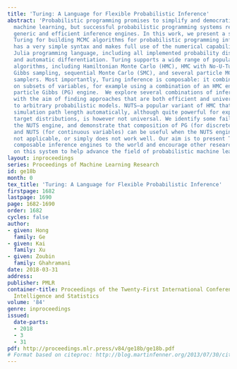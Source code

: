 ```yaml
---
title: 'Turing: A Language for Flexible Probabilistic Inference'
abstract: 'Probabilistic programming promises to simplify and democratize probabilistic
  machine learning, but successful probabilistic programming systems require flexible,
  generic and efficient inference engines. In this work, we present a system called
  Turing for building MCMC algorithms for probabilistic programming inference. Turing
  has a very simple syntax and makes full use of the numerical capabilities in the
  Julia programming language, including all implemented probability distributions,
  and automatic differentiation. Turing supports a wide range of popular Monte Carlo
  algorithms, including Hamiltonian Monte Carlo (HMC), HMC with No-U-Turns (NUTS),
  Gibbs sampling, sequential Monte Carlo (SMC), and several particle MCMC (PMCMC)
  samplers. Most importantly, Turing inference is composable: it combines MCMC operations
  on subsets of variables, for example using a combination of an HMC engine and a
  particle Gibbs (PG) engine.  We explore several combinations of inference methods
  with the aim of finding approaches that are both efficient and universal, i.e. applicable
  to arbitrary probabilistic models. NUTS—a popular variant of HMC that adapts Hamiltonian
  simulation path length automatically, although quite powerful for exploring differentiable
  target distributions, is however not universal. We identify some failure modes for
  the NUTS engine, and demonstrate that composition of PG (for discrete variables)
  and NUTS (for continuous variables) can be useful when the NUTS engine is either
  not applicable, or simply does not work well. Our aim is to present Turing and its
  composable inference engines to the world and encourage other researchers to build
  on this system to help advance the field of probabilistic machine learning. '
layout: inproceedings
series: Proceedings of Machine Learning Research
id: ge18b
month: 0
tex_title: 'Turing: A Language for Flexible Probabilistic Inference'
firstpage: 1682
lastpage: 1690
page: 1682-1690
order: 1682
cycles: false
author:
- given: Hong
  family: Ge
- given: Kai
  family: Xu
- given: Zoubin
  family: Ghahramani
date: 2018-03-31
address: 
publisher: PMLR
container-title: Proceedings of the Twenty-First International Conference on Artificial
  Intelligence and Statistics
volume: '84'
genre: inproceedings
issued:
  date-parts:
  - 2018
  - 3
  - 31
pdf: http://proceedings.mlr.press/v84/ge18b/ge18b.pdf
# Format based on citeproc: http://blog.martinfenner.org/2013/07/30/citeproc-yaml-for-bibliographies/
---
```


